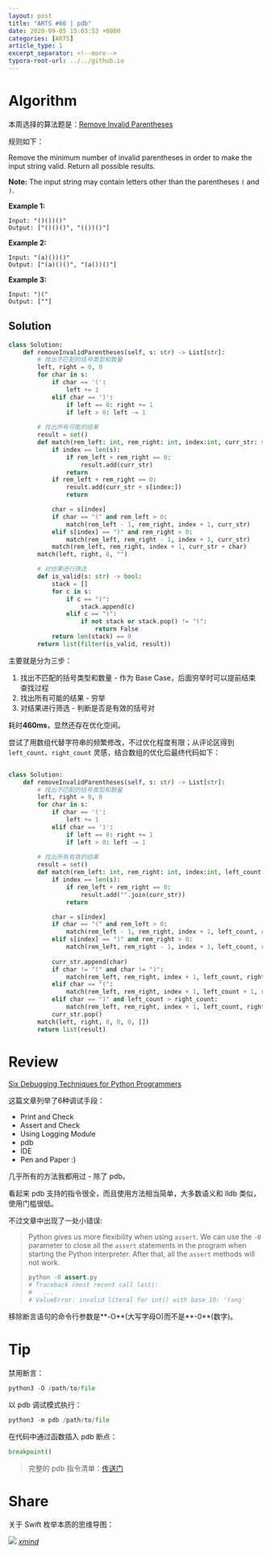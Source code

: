 ```yaml
---
layout: post
title: "ARTS #66 | pdb"
date: 2020-09-05 15:03:53 +0800
categories: [ARTS]
article_type: 1
excerpt_separator: <!--more-->
typora-root-url: ../../github.io
---
```



# Algorithm

本周选择的算法题是：[Remove Invalid Parentheses](https://leetcode.com/problems/remove-invalid-parentheses/)

<!--more-->

规则如下：

Remove the minimum number of invalid parentheses in order to make the input string valid. Return all possible results.

**Note:** The input string may contain letters other than the parentheses `(` and `)`.

**Example 1:**

```
Input: "()())()"
Output: ["()()()", "(())()"]
```

**Example 2:**

```
Input: "(a)())()"
Output: ["(a)()()", "(a())()"]
```

**Example 3:**

```
Input: ")("
Output: [""]
```

## Solution

```python
class Solution:
    def removeInvalidParentheses(self, s: str) -> List[str]:
        # 找出不匹配的括号类型和数量
        left, right = 0, 0
        for char in s:
            if char == '(':
                left += 1
            elif char == ')':
                if left == 0: right += 1
                if left > 0: left -= 1
        
        # 找出所有可能的结果
        result = set()
        def match(rem_left: int, rem_right: int, index:int, curr_str: str):
            if index == len(s):
                if rem_left + rem_right == 0:
                    result.add(curr_str)
                return
            if rem_left + rem_right == 0:
                result.add(curr_str + s[index:])
                return

            char = s[index]
            if char == "(" and rem_left > 0:
                match(rem_left - 1, rem_right, index + 1, curr_str)
            elif s[index] == ")" and rem_right > 0:
                match(rem_left, rem_right - 1, index + 1, curr_str)
            match(rem_left, rem_right, index + 1, curr_str + char)
        match(left, right, 0, "")

        # 对结果进行筛选
        def is_valid(s: str) -> bool:
            stack = []
            for c in s:
                if c == "(":
                    stack.append(c)
                elif c == ")":
                    if not stack or stack.pop() != "(":
                        return False
            return len(stack) == 0
        return list(filter(is_valid, result))
```

主要就是分为三步：

1. 找出不匹配的括号类型和数量 - 作为 Base Case，后面穷举时可以提前结束查找过程
2. 找出所有可能的结果 - 穷举
3. 对结果进行筛选 - 判断是否是有效的括号对

耗时**460ms**，显然还存在优化空间。

尝试了用数组代替字符串的频繁修改，不过优化程度有限；从评论区得到 `left_count`、`right_count` 灵感，结合数组的优化后最终代码如下：

```python

class Solution:
    def removeInvalidParentheses(self, s: str) -> List[str]:
        # 找出不匹配的括号类型和数量
        left, right = 0, 0
        for char in s:
            if char == '(':
                left += 1
            elif char == ')':
                if left == 0: right += 1
                if left > 0: left -= 1
        
        # 找出所有有效的结果
        result = set()
        def match(rem_left: int, rem_right: int, index:int, left_count: int, right_count: int, curr_str: []):
            if index == len(s):
                if rem_left + rem_right == 0:
                    result.add("".join(curr_str))
                return

            char = s[index]
            if char == "(" and rem_left > 0:
                match(rem_left - 1, rem_right, index + 1, left_count, right_count, curr_str)
            elif s[index] == ")" and rem_right > 0:
                match(rem_left, rem_right - 1, index + 1, left_count, right_count, curr_str)
            
            curr_str.append(char)
            if char != "(" and char != ")":
                match(rem_left, rem_right, index + 1, left_count, right_count, curr_str)
            elif char == "(":
                match(rem_left, rem_right, index + 1, left_count + 1, right_count, curr_str)
            elif char == ")" and left_count > right_count:
                match(rem_left, rem_right, index + 1, left_count, right_count + 1, curr_str)
            curr_str.pop()
        match(left, right, 0, 0, 0, [])
        return list(result)
```


# Review

[Six Debugging Techniques for Python Programmers](https://medium.com/techtofreedom/six-debugging-techniques-for-python-programmers-cb25a4baaf4b)

这篇文章列举了6种调试手段：

- Print and Check
- Assert and Check
- Using Logging Module
- pdb
- IDE
- Pen and Paper :)

几乎所有的方法我都用过 - 除了 pdb。

看起来 pdb 支持的指令很全，而且使用方法相当简单，大多数语义和 lldb 类似，使用门槛很低。

不过文章中出现了一处小错误:

> Python gives us more flexibility when using `assert`. We can use the `-0` parameter to close all the `assert` statements in the program when starting the Python interpreter. After that, all the `assert` methods will not work.
>
> ```python
> python -0 assert.py
> # Traceback (most recent call last):
> #   ...
> # ValueError: invalid literal for int() with base 10: 'Yang'
> ```

移除断言语句的命令行参数是**-O**(大写字母O)而不是**-0**(数字)。

# Tip

禁用断言：

```python
python3 -O /path/to/file
```

以 pdb 调试模式执行：

```python
python3 -m pdb /path/to/file
```

在代码中通过函数插入 pdb 断点：

```python
breakpoint()
```


> 完整的 pdb 指令清单：[传送门](https://docs.python.org/3/library/pdb.html)

# Share

关于 Swift 枚举本质的思维导图：

![](https://github.com/zhangao0086/mind/blob/master/Swift%2520%25E6%259E%259A%25E4%25B8%25BE%25E6%259C%25AC%25E8%25B4%25A8/Swift%2520%25E6%259E%259A%25E4%25B8%25BE%25E6%259C%25AC%25E8%25B4%25A8.png?raw=true)
*[xmind](https://github.com/zhangao0086/mind/blob/master/Swift%2520%25E6%259E%259A%25E4%25B8%25BE%25E6%259C%25AC%25E8%25B4%25A8/Swift%2520%25E6%259E%259A%25E4%25B8%25BE%25E6%259C%25AC%25E8%25B4%25A8.xmind)*